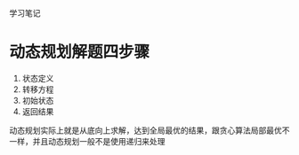 学习笔记
# 动态规划解题四步骤
1. 状态定义
2. 转移方程
3. 初始状态
4. 返回结果

动态规划实际上就是从底向上求解，达到全局最优的结果，跟贪心算法局部最优不一样，并且动态规划一般不是使用递归来处理